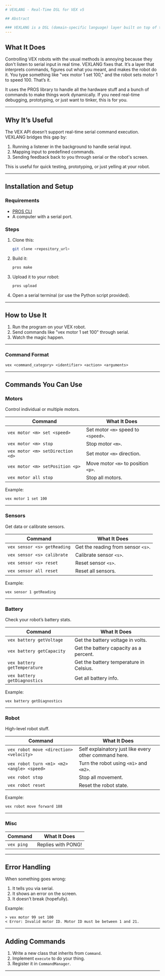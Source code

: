 ```yaml
---
# VEXLANG - Real-Time DSL for VEX v5

## Abstract

### VEXLANG is a DSL (domain-specific language) layer built on top of the VEX v5 ecosystem. It fixes the fact that you can't talk to a VEX robot dynamically over serial. This project is basically a VEX app that sits there, listens to serial commands, and does what you tell it to. Serial input becomes robot actions. It's clean, modular, and kind of cool if you like robots.
---
```


## What It Does

Controlling VEX robots with the usual methods is annoying because they don't listen to serial input in real time. VEXLANG fixes that. It’s a layer that interprets commands, figures out what you meant, and makes the robot do it. You type something like "vex motor 1 set 100," and the robot sets motor 1 to speed 100. That’s it.

It uses the PROS library to handle all the hardware stuff and a bunch of commands to make things work dynamically. If you need real-time debugging, prototyping, or just want to tinker, this is for you.

---

## Why It’s Useful

The VEX API doesn’t support real-time serial command execution. VEXLANG bridges this gap by:

1. Running a listener in the background to handle serial input.
2. Mapping input to predefined commands.
3. Sending feedback back to you through serial or the robot's screen.

This is useful for quick testing, prototyping, or just yelling at your robot.

---

## Installation and Setup

### Requirements

- [PROS CLI](https://pros.cs.purdue.edu/v5/cli/)
- A computer with a serial port.

### Steps

1. Clone this:
   ```bash
   git clone <repository_url>
   ```
2. Build it:
   ```bash
   pros make
   ```
3. Upload it to your robot:
   ```bash
   pros upload
   ```
4. Open a serial terminal (or use the Python script provided).

---

## How to Use It

1. Run the program on your VEX robot.
2. Send commands like "vex motor 1 set 100" through serial.
3. Watch the magic happen.

---

### Command Format

```
vex <command_category> <identifier> <action> <arguments>
```

---

## Commands You Can Use

### Motors

Control individual or multiple motors.

| Command                          | What It Does                        |
| -------------------------------- | ----------------------------------- |
| `vex motor <m> set <speed>`      | Set motor `<m>` speed to `<speed>`. |
| `vex motor <m> stop`             | Stop motor `<m>`.                   |
| `vex motor <m> setDirection <d>` | Set motor `<m>` direction.          |
| `vex motor <m> setPosition <p>`  | Move motor `<m>` to position `<p>`. |
| `vex motor all stop`             | Stop all motors.                    |

Example:

```
vex motor 1 set 100
```

---

### Sensors

Get data or calibrate sensors.

| Command                     | What It Does                       |
| --------------------------- | ---------------------------------- |
| `vex sensor <s> getReading` | Get the reading from sensor `<s>`. |
| `vex sensor <s> calibrate`  | Calibrate sensor `<s>`.            |
| `vex sensor <s> reset`      | Reset sensor `<s>`.                |
| `vex sensor all reset`      | Reset all sensors.                 |

Example:

```
vex sensor 1 getReading
```

---

### Battery

Check your robot’s battery stats.

| Command                      | What It Does                            |
| ---------------------------- | --------------------------------------- |
| `vex battery getVoltage`     | Get the battery voltage in volts.       |
| `vex battery getCapacity`    | Get the battery capacity as a percent.  |
| `vex battery getTemperature` | Get the battery temperature in Celsius. |
| `vex battery getDiagnostics` | Get all battery info.                   |

Example:

```
vex battery getDiagnostics
```

---

### Robot

High-level robot stuff.

| Command                                    | What It Does                                          |
| ------------------------------------------ | ----------------------------------------------------- |
| `vex robot move <direction> <velocity>`    | Self explainatory just like every other command here. |
| `vex robot turn <m1> <m2> <angle> <speed>` | Turn the robot using `<m1>` and `<m2>`.               |
| `vex robot stop`                           | Stop all movement.                                    |
| `vex robot reset`                          | Reset the robot state.                                |

Example:

```
vex robot move forward 188
```

---

### Misc

| Command    | What It Does       |
| ---------- | ------------------ |
| `vex ping` | Replies with PONG! |

---

## Error Handling

When something goes wrong:

1. It tells you via serial.
2. It shows an error on the screen.
3. It doesn’t break (hopefully).

Example:

```
> vex motor 99 set 100
< Error: Invalid motor ID. Motor ID must be between 1 and 21.
```

---

## Adding Commands

1. Write a new class that inherits from `Command`.
2. Implement `execute` to do your thing.
3. Register it in `CommandManager`.

---
